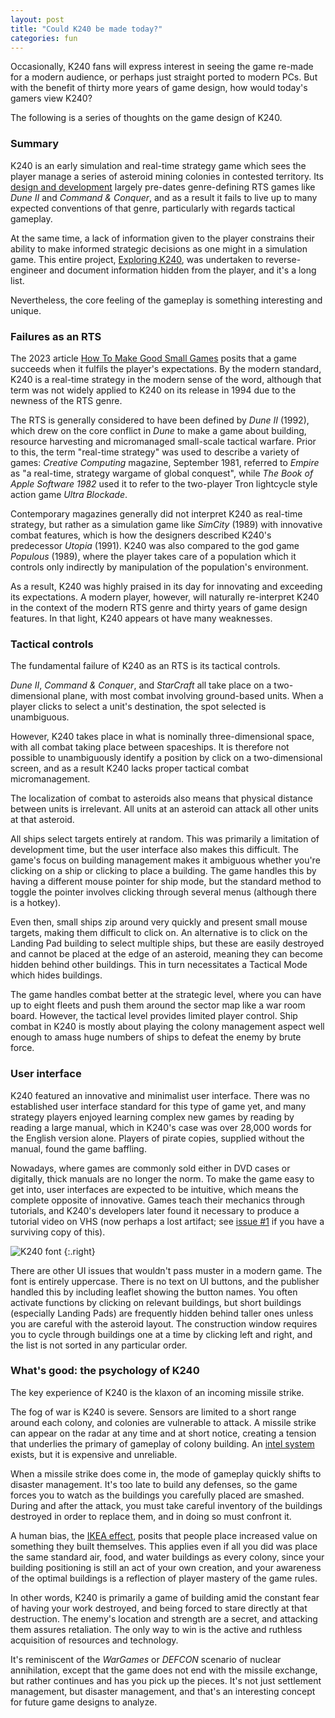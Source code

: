 ```yaml
---
layout: post
title: "Could K240 be made today?"
categories: fun
---
```


Occasionally, K240 fans will express interest in seeing the game re-made for a
modern audience, or perhaps just straight ported to modern PCs. But with the
benefit of thirty more years of game design, how would today's gamers view K240?

The following is a series of thoughts on the game design of K240.

### Summary

K240 is an early simulation and real-time strategy game which sees the player
manage a series of asteroid mining colonies in contested territory. Its
[design and development](../history/development.html) largely pre-dates
genre-defining RTS games like _Dune II_ and _Command & Conquer_, and as a result
it fails to live up to many expected conventions of that genre, particularly
with regards tactical gameplay.

At the same time, a lack of information given to the player constrains their
ability to make informed strategic decisions as one might in a simulation game.
This entire project, [Exploring K240](https://tetracorp.github.io/k240/), was
undertaken to reverse-engineer and document information hidden from the player,
and it's a long list.

Nevertheless, the core feeling of the gameplay is something interesting and
unique.

### Failures as an RTS

The 2023 article
[How To Make Good Small Games](https://farawaytimes.blogspot.com/2023/02/how-to-make-good-small-games.html)
posits that a game succeeds when it fulfils the player's expectations. By the
modern standard, K240 is a real-time strategy in the modern sense of the word,
although that term was not widely applied to K240 on its release in 1994 due to
the newness of the RTS genre.

The RTS is generally considered to have been defined by _Dune II_ (1992), which
drew on the core conflict in _Dune_ to make a game about building, resource
harvesting and micromanaged small-scale tactical warfare. Prior to this, the
term "real-time strategy" was used to describe a variety of games: _Creative
Computing_ magazine, September 1981, referred to _Empire_ as "a real-time,
strategy wargame of global conquest", while _The Book of Apple Software 1982_
used it to refer to the two-player Tron lightcycle style action game _Ultra
Blockade_.

Contemporary magazines generally did not interpret K240 as real-time strategy,
but rather as a simulation game like _SimCity_ (1989) with innovative combat
features, which is how the designers described K240's predecessor _Utopia_
(1991). K240 was also compared to the god game _Populous_ (1989), where the
player takes care of a population which it controls only indirectly by
manipulation of the population's environment.

As a result, K240 was highly praised in its day for innovating and exceeding its
expectations. A modern player, however, will naturally re-interpret K240 in the
context of the modern RTS genre and thirty years of game design features. In
that light, K240 appears ot have many weaknesses.

### Tactical controls

The fundamental failure of K240 as an RTS is its tactical controls.

_Dune II_, _Command & Conquer_, and _StarCraft_ all take place on a
two-dimensional plane, with most combat involving ground-based units. When a
player clicks to select a unit's destination, the spot selected is unambiguous.

However, K240 takes place in what is nominally three-dimensional space, with
all combat taking place between spaceships. It is therefore not possible to
unambiguously identify a position by click on a two-dimensional screen, and
as a result K240 lacks proper tactical combat micromanagement.

The localization of combat to asteroids also means that physical distance
between units is irrelevant. All units at an asteroid can attack all other units
at that asteroid.

All ships select targets entirely at random. This was primarily a limitation of
development time, but the user interface also makes this difficult. The game's
focus on building management makes it ambiguous whether you're clicking on a
ship or clicking to place a building. The game handles this by having a
different mouse pointer for ship mode, but the standard method to toggle the
pointer involves clicking through several menus (although there is a hotkey).

Even then, small ships zip around very quickly and present small mouse targets,
making them difficult to click on. An alternative is to click on the Landing Pad
building to select multiple ships, but these are easily destroyed and cannot be
placed at the edge of an asteroid, meaning they can become hidden behind other
buildings. This in turn necessitates a Tactical Mode which hides buildings.

The game handles combat better at the strategic level, where you can have up to
eight fleets and push them around the sector map like a war room board. However,
the tactical level provides limited player control. Ship combat in K240 is
mostly about playing the colony management aspect well enough to amass huge
numbers of ships to defeat the enemy by brute force.

### User interface

K240 featured an innovative and minimalist user interface. There was no
established user interface standard for this type of game yet, and many strategy
players enjoyed learning complex new games by reading by reading a large manual,
which in K240's case was over 28,000 words for the English version alone.
Players of pirate copies, supplied without the manual, found the game baffling.

Nowadays, where games are commonly sold either in DVD cases or digitally, thick
manuals are no longer the norm. To make the game easy to get into, user
interfaces are expected to be intuitive, which means the complete opposite of
innovative. Games teach their mechanics through tutorials, and K240's developers
later found it necessary to produce a tutorial video on VHS (now perhaps a lost
artifact; see [issue #1](https://github.com/tetracorp/k240/issues/1) if you have
a surviving copy of this).

![K240 font](../images/font.png "K240 font")
{:.right}

There are other UI issues that wouldn't pass muster in a modern game. The font
is entirely uppercase. There is no text on UI buttons, and the publisher handled
this by including leaflet showing the button names. You often activate functions
by clicking on relevant buildings, but short buildings (especially Landing Pads)
are frequently hidden behind taller ones unless you are careful with the
asteroid layout. The construction window requires you to cycle through buildings
one at a time by clicking left and right, and the list is not sorted in any
particular order.

### What's good: the psychology of K240

The key experience of K240 is the klaxon of an incoming missile strike. 

The fog of war is K240 is severe. Sensors are limited to a short range around
each colony, and colonies are vulnerable to attack. A missile strike can appear
on the radar at any time and at short notice, creating a tension that underlies
the primary of gameplay of colony building.
An [intel system](../game-mechanics/intel.html) exists, but it is expensive and
unreliable.

When a missile strike does come in, the mode of gameplay quickly shifts to
disaster management. It's too late to build any defenses, so the game forces you
to watch as the buildings you carefully placed are smashed. During and after the
attack, you must take careful inventory of the buildings destroyed in order to
replace them, and in doing so must confront it.

A human bias, the [IKEA effect](https://en.wikipedia.org/wiki/IKEA_effect),
posits that people place increased value on something they built themselves.
This applies even if all you did was place the same standard air, food, and
water buildings as every colony, since your building positioning is still an act
of your own creation, and your awareness of the optimal buildings is a
reflection of player mastery of the game rules.

In other words, K240 is primarily a game of building amid the constant fear of
having your work destroyed, and being forced to stare directly at that
destruction. The enemy's location and strength are a secret, and attacking them
assures retaliation. The only way to win is the active and ruthless acquisition
of resources and technology.

It's reminiscent of the _WarGames_ or _DEFCON_ scenario of nuclear annihilation,
except that the game does not end with the missile exchange, but rather
continues and has you pick up the pieces. It's not just settlement management,
but disaster management, and that's an interesting concept for future game
designs to analyze.

